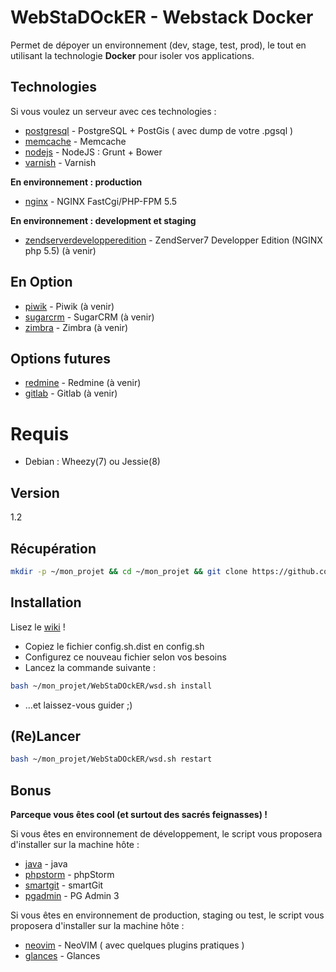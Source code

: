 WebStaDOckER - Webstack Docker
=========

Permet de dépoyer un environnement (dev, stage, test, prod), le tout en utilisant la technologie **Docker** pour isoler vos applications.

Technologies
-----------

Si vous voulez un serveur avec ces technologies :

* [postgresql] - PostgreSQL + PostGis ( avec dump de votre .pgsql )
* [memcache] - Memcache
* [nodejs] - NodeJS : Grunt + Bower
* [varnish] - Varnish

**En environnement : production**

* [nginx] - NGINX FastCgi/PHP-FPM 5.5

**En environnement : development et staging**

* [zendserverdevelopperedition] - ZendServer7 Developper Edition (NGINX php 5.5) (à venir)

En Option
-----------

* [piwik] - Piwik (à venir)
* [sugarcrm] - SugarCRM (à venir)
* [zimbra] - Zimbra (à venir)

Options futures
-----------

* [redmine] - Redmine (à venir)
* [gitlab] - Gitlab (à venir)

Requis
=========

  - Debian : Wheezy(7) ou Jessie(8)

Version
----

1.2

Récupération
--------------

```sh
mkdir -p ~/mon_projet && cd ~/mon_projet && git clone https://github.com/WilliamWolface/WebStaDOckER.git
```

Installation
--------------

Lisez le [wiki](https://github.com/WilliamWolface/WebStaDOckER/blob/master/library/wiki.md) !

* Copiez le fichier config.sh.dist en config.sh
* Configurez ce nouveau fichier selon vos besoins
* Lancez la commande suivante :

```sh
bash ~/mon_projet/WebStaDOckER/wsd.sh install
```

* ...et laissez-vous guider ;)

(Re)Lancer
--------------

```sh
bash ~/mon_projet/WebStaDOckER/wsd.sh restart
```

Bonus
-----------

**Parceque vous êtes cool (et surtout des sacrés feignasses) !**

Si vous êtes en environnement de développement, le script vous proposera d'installer sur la machine hôte :

* [java] - java
* [phpstorm] - phpStorm
* [smartgit] - smartGit
* [pgadmin] - PG Admin 3

Si vous êtes en environnement de production, staging ou test, le script vous proposera d'installer sur la machine hôte :

* [neovim] - NeoVIM ( avec quelques plugins pratiques )
* [glances] - Glances

[nginx]:http://nginx.org/
[zendserverdevelopperedition]:http://www.zend.com/en/products/server/editions-development
[java]:https://www.java.com/fr/
[phpstorm]:https://www.jetbrains.com/phpstorm/
[smartgit]:http://www.syntevo.com/smartgit/
[varnish]:https://www.varnish-cache.org/
[postgresql]:http://www.postgresql.org/
[memcache]:http://memcached.org/
[nodejs]:http://nodejs.org/
[piwik]:http://piwik.org/
[sugarcrm]:http://www.sugarcrm.com/
[zimbra]:http://www.zimbra.com/
[redmine]:http://www.redmine.org/
[gitlab]:https://about.gitlab.com/
[pgadmin]:http://www.pgadmin.org/
[neovim]:http://neovim.org/
[glances]:https://github.com/nicolargo/glances

